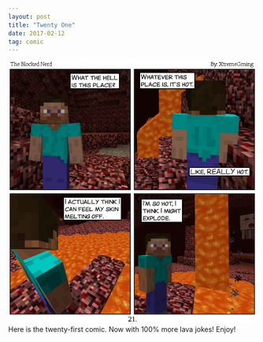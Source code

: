 ```yaml
---
layout: post
title: "Twenty One"
date: 2017-02-12
tag: comic
---
```

<img src="/comics/comic21.png" alt="Comic 21" class="inline" />
<br>
Here is the twenty-first comic. Now with 100% more lava jokes! Enjoy!
